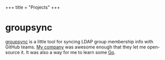 +++
title = "Projects"
+++

# groupsync
[groupsync](https://github.com/jamf/groupsync) is a little tool for syncing
LDAP group membership info with GitHub teams. [My company](https://www.jamf.com/)
was awesome enough that they let me open-source it. It was also a way for me
to learn some [Go](https://golang.org/).
